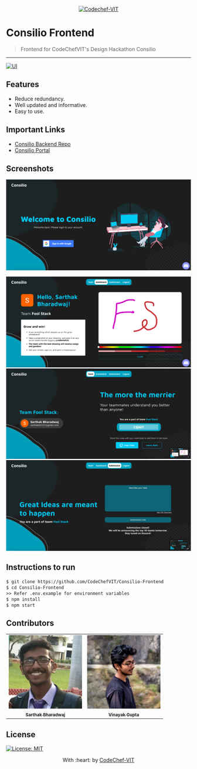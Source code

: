 <p align="center"><a href="https://www.codechefvit.com" target="_blank"><img src="https://s3.amazonaws.com/codechef_shared/sites/all/themes/abessive/logo-3.png" title="CodeChef-VIT" alt="Codechef-VIT"></a>
</p>

# Consilio Frontend

> Frontend for CodeChefVIT's Design Hackathon Consilio

---

[![UI ](https://img.shields.io/badge/User%20Interface-Link%20to%20UI-orange?style=flat-square&logo=appveyor)](https://designwith.codechefvit.com/)

## Features

- Reduce redundancy.
- Well updated and informative.
- Easy to use.

## Important Links

- [Consilio Backend Repo](https://github.com/CodeChefVIT/Consilio-Backend)
- [Consilio Portal](https://designwith.codechefvit.com)

## Screenshots

<img src="./screenshots/ss1.png" alt="Project Screenshots"><br />

<img src="./screenshots/ss2.png" alt="Project Screenshots">
<img src="./screenshots/ss3.png" alt="Project Screenshots">
<img src="./screenshots/ss4.png" alt="Project Screenshots">

## Instructions to run

```
$ git clone https://github.com/CodeChefVIT/Consilio-Frontend
$ cd Consilio-Frontend
>> Refer .env.example for environment variables
$ npm install
$ npm start
```

## Contributors

<table>
  <tr>
    <td align="center"><a href="https://github.com/Sarthakbh321"><img src="./screenshots/sarthak.jpeg" width="200px;" alt=""/><br /><sub><b>Sarthak Bharadwaj</b></sub></a><br /> </td>
      <td align="center"><a href="https://github.com/vinayakguptaa"><img src="./screenshots/vinayak.png" width="200px;" alt=""/><br /><sub><b>Vinayak Gupta</b></sub></a><br /> </td></td>
   
   
  </tr>
  </table>

## License

[![License: MIT](https://img.shields.io/badge/License-MIT-green.svg)](https://opensource.org/licenses/MIT)

<p align="center">
	With :heart: by <a href="https://www.codechefvit.com" target="_blank">CodeChef-VIT</a>
</p>
